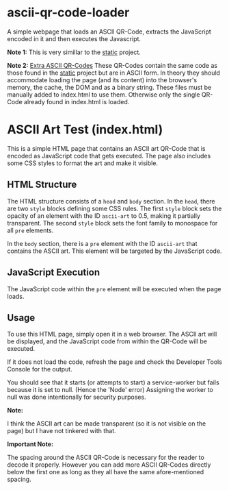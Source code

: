 # ascii-qr-code-loader
A simple webpage that loads an ASCII QR-Code, extracts the JavaScript encoded in it and then executes the Javascript.

**Note 1:** This is very simillar to the [static](https://github.com/txtatech/static) project.

**Note 2:** [Extra ASCII QR-Codes](https://github.com/txtatech/ascii-qr-code-loader/tree/main/Extra-ASCII-QR-Codes)
These QR-Codes contain the same code as those found in the [static](https://github.com/txtatech/static) project but are in ASCII form.
In theory they should accommodate loading the page (and its content) into the browser's memory, the cache, the DOM and as a binary string.
These files must be manually added to index.html to use them. Otherwise only the single QR-Code already found in index.html is loaded.

# ASCII Art Test (index.html)

This is a simple HTML page that contains an ASCII art QR-Code that is encoded as JavaScript code that gets executed. The page also includes some CSS styles to format the art and make it visible.

## HTML Structure

The HTML structure consists of a `head` and `body` section. In the `head`, there are two `style` blocks defining some CSS rules. The first `style` block sets the opacity of an element with the ID `ascii-art` to 0.5, making it partially transparent. The second `style` block sets the font family to monospace for all `pre` elements.

In the `body` section, there is a `pre` element with the ID `ascii-art` that contains the ASCII art. This element will be targeted by the JavaScript code.

## JavaScript Execution

The JavaScript code within the `pre` element will be executed when the page loads.

## Usage

To use this HTML page, simply open it in a web browser. The ASCII art will be displayed, and the JavaScript code from within the QR-Code will be executed.

If it does not load the code, refresh the page and check the Developer Tools Console for the output.

You should see that it starts (or attempts to start) a service-worker but fails because it is set to null. (Hence the 'Node' error)
Assigning the worker to null was done intentionally for security purposes.

**Note:**

I think the ASCII art can be made transparent (so it is not visible on the page) but I have not tinkered with that.

**Important Note:**

The spacing around the ASCII QR-Code is necessary for the reader to decode it properly. However you can add more ASCII QR-Codes directly below the first one as long as they all have the same afore-mentioned spacing.
